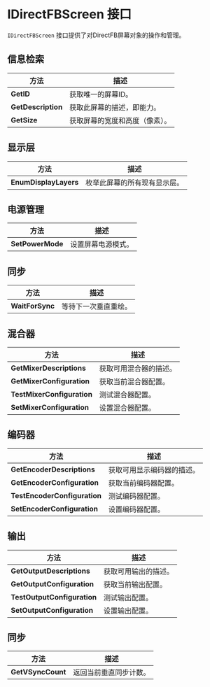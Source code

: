 # IDirectFBScreen 接口

`IDirectFBScreen` 接口提供了对DirectFB屏幕对象的操作和管理。

## 信息检索

| 方法               | 描述                           |
| ------------------ | ------------------------------ |
| **GetID**          | 获取唯一的屏幕ID。             |
| **GetDescription** | 获取此屏幕的描述，即能力。     |
| **GetSize**        | 获取屏幕的宽度和高度（像素）。 |

## 显示层

| 方法                  | 描述                         |
| --------------------- | ---------------------------- |
| **EnumDisplayLayers** | 枚举此屏幕的所有现有显示层。 |

## 电源管理

| 方法             | 描述               |
| ---------------- | ------------------ |
| **SetPowerMode** | 设置屏幕电源模式。 |

## 同步

| 方法            | 描述                 |
| --------------- | -------------------- |
| **WaitForSync** | 等待下一次垂直重绘。 |

## 混合器

| 方法                       | 描述                   |
| -------------------------- | ---------------------- |
| **GetMixerDescriptions**   | 获取可用混合器的描述。 |
| **GetMixerConfiguration**  | 获取当前混合器配置。   |
| **TestMixerConfiguration** | 测试混合器配置。       |
| **SetMixerConfiguration**  | 设置混合器配置。       |

## 编码器

| 方法                         | 描述                       |
| ---------------------------- | -------------------------- |
| **GetEncoderDescriptions**   | 获取可用显示编码器的描述。 |
| **GetEncoderConfiguration**  | 获取当前编码器配置。       |
| **TestEncoderConfiguration** | 测试编码器配置。           |
| **SetEncoderConfiguration**  | 设置编码器配置。           |

## 输出

| 方法                        | 描述                 |
| --------------------------- | -------------------- |
| **GetOutputDescriptions**   | 获取可用输出的描述。 |
| **GetOutputConfiguration**  | 获取当前输出配置。   |
| **TestOutputConfiguration** | 测试输出配置。       |
| **SetOutputConfiguration**  | 设置输出配置。       |

## 同步

| 方法              | 描述                   |
| ----------------- | ---------------------- |
| **GetVSyncCount** | 返回当前垂直同步计数。 |